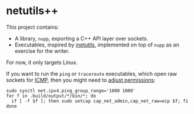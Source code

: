 netutils++
==========

This project contains:

- A library, `nupp`, exporting a C++ API layer over sockets.
- Executables, inspired by [inetutils][],
  implemented on top of `nupp` as an exercise for the writer.

For now, it only targets Linux.

If you want to run the `ping` or `traceroute` executables,
which open raw sockets for [ICMP][],
then you might need to [adjust permissions][1]:

```
sudo sysctl net.ipv4.ping_group_range='1000 1000'
for f in .build/output/*/bin/*; do
  if [ -f $f ]; then sudo setcap cap_net_admin,cap_net_raw=eip $f; fi
done
```

[inetutils]: https://www.gnu.org/software/inetutils/
[ICMP]: https://en.wikipedia.org/wiki/Internet_Control_Message_Protocol

[1]: https://opennms.discourse.group/t/how-to-allow-unprivileged-users-to-use-icmp-ping/1573
